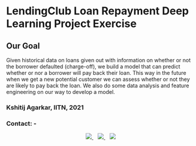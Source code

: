 # LendingClub Loan Repayment Deep Learning Project Exercise

## Our Goal
Given historical data on loans given out with information on whether or not the borrower defaulted (charge-off), we build a model that can predict whether or nor a borrower will pay back their loan. This way in the future when we get a new potential customer we can assess whether or not they are likely to pay back the loan. 
We also do some data analysis and feature engineering on our way to develop a model.

### Kshitij Agarkar, IITN, 2021

### Contact: -	

<p align='center'>
  <a href="mailto:bt20cse209@iiitn.ac.in">
    <img src="https://img.shields.io/badge/Gmail-D14836?style=for-the-badge&logo=gmail&logoColor=white" />
  </a>&nbsp;&nbsp;
  <a href="https://instagram.com/kshitij_agarkar">
    <img src="https://img.shields.io/badge/instagram-%23E4405F.svg?&style=for-the-badge&logo=instagram&logoColor=white" />        
  </a>&nbsp;&nbsp;
  <a href="https://github.com/horizon3902">
    <img src="https://img.shields.io/badge/GitHub-100000?style=for-the-badge&logo=github&logoColor=white" />
</p>
